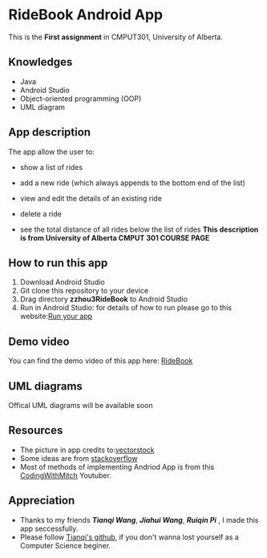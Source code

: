 # RideBook Android App

This is the  **First assignment** in CMPUT301, University of Alberta. 


## Knowledges
 - Java 
 - Android Studio
 - Object-oriented programming (OOP)
 - UML diagram
 
## App description
The app allow the user to:

-   show a list of rides  
    
-   add a new ride (which always appends to the bottom end of the list)  
    
-   view and edit the details of an existing ride  
    
-   delete a ride
-   see the total distance of all rides below the list of rides
**This description is from University of Alberta CMPUT 301 COURSE PAGE**

## How to run this app

 1. Download Android Studio
 2. Git clone this repository to your device
 3. Drag directory **zzhou3RideBook** to Android Studio
 4. Run in Android Studio: for details of how to run please go to this website:[Run your app](https://developer.android.com/training/basics/firstapp/running-app)

## Demo video

You can find the demo video of this app here: [RideBook](https://www.youtube.com/watch?v=LUZFdbk2p2E&feature=youtu.be)





## UML diagrams

Offical UML diagrams will be available soon

## Resources

 - The picture in app credits to:[vectorstock](https://www.vectorstock.com/royalty-free-vector/man-riding-bicycle-cartoon-vector-24196431)
 - Some ideas are from [stackoverflow](https://stackoverflow.com/)
 - Most of methods of implementing Andriod App is from this [CodingWithMitch](https://www.youtube.com/watch?v=4NDwINudmDk) Youtuber.


## Appreciation

 - Thanks to my friends ***Tianqi Wang***, ***Jiahui Wang***, ***Ruiqin Pi*** , I made this app seccessfully.
 - Please follow [Tianqi's github](https://github.com/TianqiCS), if you don't wanna lost yourself as a Computer Science beginer.
 



